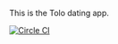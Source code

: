 This is the Tolo dating app.

[![Circle CI](https://circleci.com/gh/egeniesse/toloServer.svg?style=svg)](https://circleci.com/gh/egeniesse/toloServer)
